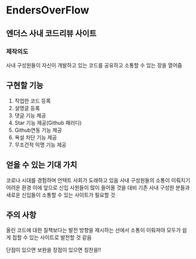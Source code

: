 # EndersOverFlow

## 엔더스 사내 코드리뷰 사이트


### 제작의도
사내 구성원들이 자신이 개발하고 있는 코드를 공유하고 소통할 수 있는 장을 열어줌


## 구현할 기능
1. 작업한 코드 등록
2. 설명글 등록
3. 댓글 기능 제공
4. Star 기능 제공(Github 패러디)
5. Github연동 기능 제공
6. 욕설 차단 기능 제공
7. 무조건적 익명 기능 제공


## 얻을 수 있는 기대 가치
코로나 시대를 경험하며 언텍트 사회가 도래하고 있음
사내 구성원들의 소통이 이뤄지기 어려운 환경
이에 앞으로 신입 사원들이 많이 들어올 것을 대비 기존 사내 구성원 분들과 
새로운 신입들이 소통할 수 있는 사이트가 필요할 것


## 주의 사항
올린 코드에 대한 질책보다는 발전 방향을 제시하는 선에서 소통이 이뤄져야
모두가 쉽게 접할 수 있는 사이트로 발전할 것 같음

단점이 있으면 보완을 장점이 있으면 칭찬을!!

